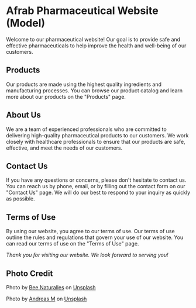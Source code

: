 # Afrab Pharmaceutical Website (**Model**)
Welcome to our pharmaceutical website! Our goal is to provide safe and effective pharmaceuticals to help improve the health and well-being of our customers.

## Products
Our products are made using the highest quality ingredients and manufacturing processes. You can browse our product catalog and learn more about our products on the "Products" page.

## About Us
We are a team of experienced professionals who are committed to delivering high-quality pharmaceutical products to our customers. We work closely with healthcare professionals to ensure that our products are safe, effective, and meet the needs of our customers.

## Contact Us
If you have any questions or concerns, please don't hesitate to contact us. You can reach us by phone, email, or by filling out the contact form on our "Contact Us" page. We will do our best to respond to your inquiry as quickly as possible.
<br>
## Terms of Use
By using our website, you agree to our terms of use. Our terms of use outline the rules and regulations that govern your use of our website. You can read our terms of use on the "Terms of Use" page.

*Thank you for visiting our website. We look forward to serving you!*
## Photo Credit
Photo by <a href="https://unsplash.com/fr/@beenaturalles?utm_source=unsplash&utm_medium=referral&utm_content=creditCopyText">Bee Naturalles</a> on <a href="https://unsplash.com/photos/IRM9qgZdlW0?utm_source=unsplash&utm_medium=referral&utm_content=creditCopyText">Unsplash</a>
  
Photo by <a href="https://unsplash.com/@nextvoyage_pl?utm_source=unsplash&utm_medium=referral&utm_content=creditCopyText">Andreas M</a> on <a href="https://unsplash.com/photos/AizSoIlfKRc?utm_source=unsplash&utm_medium=referral&utm_content=creditCopyText">Unsplash</a>
  
